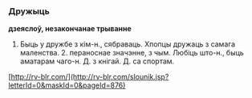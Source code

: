 ### Дружыць
**дзеяслоў, незакончанае трыванне**

1. Быць у дружбе з кім-н., сябраваць. Хпопцы дружаць з самага маленства. 2. пераноснае значэнне, з чым. Любіць што-н., быць аматарам чаго-н. Д. з кнігай. Д. са спортам.

<a rel="author">[http://rv-blr.com/](http://rv-blr.com/slounik.jsp?letterId=0&maskId=0&pageId=876)</a>
